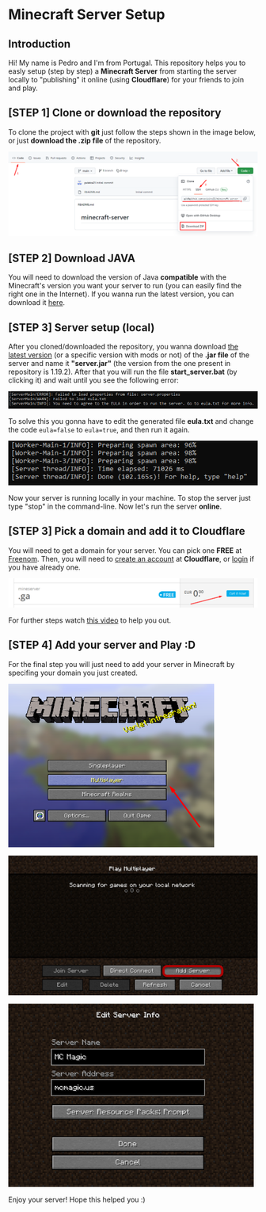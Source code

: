 # Minecraft Server Setup

## Introduction

Hi! My name is Pedro and I'm from Portugal. This repository helps you to easly setup (step by step) a **Minecraft Server** from starting the server locally to "publishing" it online (using **Cloudflare**) for your friends to join and play. 

## [STEP 1] Clone or download the repository

To clone the project with **git** just follow the steps shown in the image below, or just **download the .zip file** of the repository.

![GitClone](help/gitclone.png)

## [STEP 2] Download JAVA

You will need to download the version of Java **compatible** with the Minecraft's version you want your server to run (you can easily find the right one in the Internet). If you wanna run the latest version, you can download it [here](https://www.oracle.com/java/technologies/downloads/).

## [STEP 3] Server setup (local)

After you cloned/downloaded the repository, you wanna download [the latest version](https://www.minecraft.net/en-us/download/server) (or a specific version with mods or not) of the **.jar file** of the server and name it **"server.jar"** (the version from the one present in repository is 1.19.2).
After that you will run the file **start_server.bat** (by clicking it) and wait until you see the following error:

![EULA_Error](help/error_eula.png)

To solve this you gonna have to edit the generated file **eula.txt** and change the code ``eula=false`` to ``eula=true``, and then run it again.

![Setup_local](help/setup_local.png)

Now your server is running locally in your machine. To stop the server just type "stop" in the command-line.
Now let's run the server **online**.

## [STEP 3] Pick a domain and add it to Cloudflare

You will need to get a domain for your server. You can pick one **FREE** at [Freenom](https://www.freenom.com/en/index.html).
Then, you will need to [create an account](https://dash.cloudflare.com/sign-up) at **Cloudflare**, or [login](https://dash.cloudflare.com/login) if you have already one.

![Domain](help/pick_domain.png)

For further steps watch [this video](https://www.youtube.com/watch?v=1HMHTQhuV9w) to help you out.

## [STEP 4] Add your server and Play :D

For the final step you will just need to add your server in Minecraft by specifing your domain you just created.

![Multiplayer](help/multiplayer.png)
 
![Add_server](help/add_server.png)
 
![Server_info](help/server_info.png)
 
Enjoy your server! Hope this helped you :)
